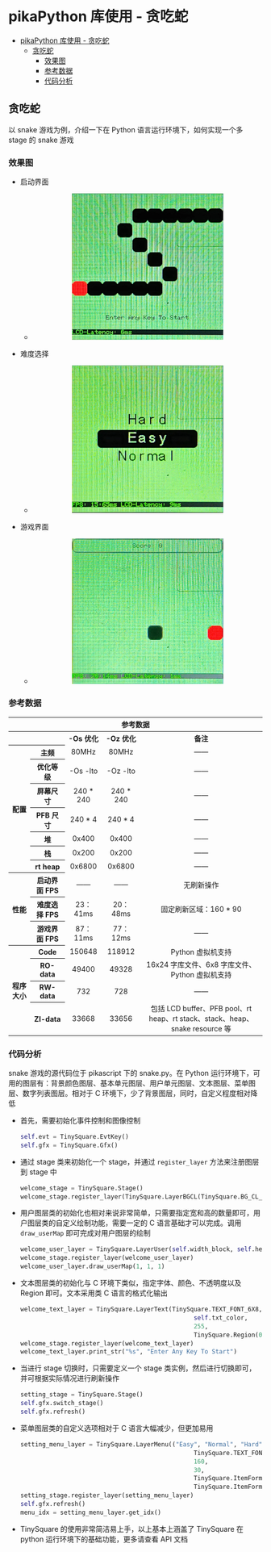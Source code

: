 # pikaPython 库使用 - 贪吃蛇

- [pikaPython 库使用 - 贪吃蛇](#pikapython-库使用---贪吃蛇)
  - [贪吃蛇](#贪吃蛇)
    - [效果图](#效果图)
    - [参考数据](#参考数据)
    - [代码分析](#代码分析)

## 贪吃蛇

以 snake 游戏为例，介绍一下在 Python 语言运行环境下，如何实现一个多 stage 的 snake 游戏

### 效果图

- 启动界面
  - <div align="center"> <img src="./image/snake_start.jpg" width = 300 /> </div>

- 难度选择
  - <div align="center"> <img src="./image/snake_difficulty.jpg" width = 300 /> </div>

- 游戏界面
  - <div align="center"> <img src="./image/snake_game.jpg" width = 300 /> </div>

### 参考数据

<table>
  <tr>
    <th colspan="5"> 参考数据 </th>
  </tr>
  <tr>
    <th colspan="2"></th>
    <th> -Os 优化 </th>
    <th> -Oz 优化 </th>
    <th> 备注 </th>
  </tr>
  <tr>
    <th rowspan="7"> 配置 </th>
    <th> 主频 </th>
    <td style="text-align:center"> 80MHz </td>
    <td style="text-align:center"> 80MHz </td>
    <td style="text-align:center"> —— </td>
  </tr>
  <tr>
    <th> 优化等级 </th>
    <td style="text-align:center"> -Os -lto </td>
    <td style="text-align:center"> -Oz -lto </td>
    <td style="text-align:center"> —— </td>
  </tr>
  <tr>
    <th> 屏幕尺寸 </th>
    <td style="text-align:center"> 240 * 240 </td>
    <td style="text-align:center"> 240 * 240 </td>
    <td style="text-align:center"> —— </td>
  </tr>
  <tr>
    <th> PFB 尺寸 </th>
    <td style="text-align:center"> 240 * 4 </td>
    <td style="text-align:center"> 240 * 4 </td>
    <td style="text-align:center"> —— </td>
  </tr>
  <tr>
    <th> 堆 </th>
    <td style="text-align:center"> 0x400 </td>
    <td style="text-align:center"> 0x400 </td>
    <td style="text-align:center"> —— </td>
  </tr>
  <tr>
    <th> 栈 </th>
    <td style="text-align:center"> 0x200 </td>
    <td style="text-align:center"> 0x200 </td>
    <td style="text-align:center"> —— </td>
  </tr>
  <tr>
    <th> rt heap </th>
    <td style="text-align:center"> 0x6800 </td>
    <td style="text-align:center"> 0x6800 </td>
    <td style="text-align:center"> —— </td>
  </tr>
  <tr>
    <th rowspan="3"> 性能 </th>
    <th> 启动界面 FPS </th>
    <td style="text-align:center"> —— </td>
    <td style="text-align:center"> —— </td>
    <td style="text-align:center"> 无刷新操作 </td>
  </tr>
  <tr>
    <th> 难度选择 FPS </th>
    <td style="text-align:center"> 23：41ms </td>
    <td style="text-align:center"> 20：48ms </td>
    <td style="text-align:center"> 固定刷新区域：160 * 90 </td>
  </tr>
  <tr>
    <th> 游戏界面 FPS </th>
    <td style="text-align:center"> 87：11ms </td>
    <td style="text-align:center"> 77：12ms </td>
    <td style="text-align:center"> —— </td>
  </tr>
  <tr>
    <th rowspan="4"> 程序大小 </th>
    <th> Code </th>
    <td style="text-align:center"> 150648 </td>
    <td style="text-align:center"> 118912 </td>
    <td style="text-align:center"> Python 虚拟机支持 </td>
  </tr>
  <tr>
    <th> RO-data </th>
    <td style="text-align:center"> 49400 </td>
    <td style="text-align:center"> 49328 </td>
    <td style="text-align:center"> 16x24 字库文件、6x8 字库文件、Python 虚拟机支持 </td>
  </tr>
  <tr>
    <th> RW-data </th>
    <td style="text-align:center"> 732 </td>
    <td style="text-align:center"> 728 </td>
    <td style="text-align:center"> —— </td>
  </tr>
  <tr>
    <th> ZI-data </th>
    <td style="text-align:center"> 33668 </td>
    <td style="text-align:center"> 33656 </td>
    <td style="text-align:center"> 包括 LCD buffer、PFB pool、rt heap、rt stack、stack、heap、snake resource 等 </td>
  </tr>
</table>

### 代码分析

snake 游戏的源代码位于 pikascript 下的 snake.py。在 Python 运行环境下，可用的图层有：背景颜色图层、基本单元图层、用户单元图层、文本图层、菜单图层、数字列表图层。相对于 C 环境下，少了背景图层，同时，自定义程度相对降低

- 首先，需要初始化事件控制和图像控制
    ```python
    self.evt = TinySquare.EvtKey()
    self.gfx = TinySquare.Gfx()
    ```

- 通过 stage 类来初始化一个 stage，并通过 `register_layer` 方法来注册图层到 stage 中
    ```python
    welcome_stage = TinySquare.Stage()
    welcome_stage.register_layer(TinySquare.LayerBGCL(TinySquare.BG_CL_NORMAL, self.bg_color, 255, self.screen_region, None, None))
    ```

- 用户图层类的初始化也相对来说非常简单，只需要指定宽和高的数量即可，用户图层类的自定义绘制功能，需要一定的 C 语言基础才可以完成。调用 `draw_userMap` 即可完成对用户图层的绘制
    ```python
    welcome_user_layer = TinySquare.LayerUser(self.width_block, self.height_block)
    welcome_stage.register_layer(welcome_user_layer)
    welcome_user_layer.draw_userMap(1, 1, 1)
    ```

- 文本图层类的初始化与 C 环境下类似，指定字体、颜色、不透明度以及 Region 即可。文本采用类 C 语言的格式化输出
    ```python
    welcome_text_layer = TinySquare.LayerText(TinySquare.TEXT_FONT_6X8,
                                                    self.txt_color,
                                                    255,
                                                    TinySquare.Region(0, 192, 240, 24))
    welcome_stage.register_layer(welcome_text_layer)
    welcome_text_layer.print_str("%s", "Enter Any Key To Start")
    ```

- 当进行 stage 切换时，只需要定义一个 stage 类实例，然后进行切换即可，并可根据实际情况进行刷新操作
    ```python
    setting_stage = TinySquare.Stage()
    self.gfx.switch_stage()
    self.gfx.refresh()
    ```

- 菜单图层类的自定义选项相对于 C 语言大幅减少，但更加易用
    ```python
    setting_menu_layer = TinySquare.LayerMenu(("Easy", "Normal", "Hard"),
                                                    TinySquare.TEXT_FONT_16X24,
                                                    160,
                                                    30,
                                                    TinySquare.ItemFormat(self.bg_color, self.txt_color, 255),
                                                    TinySquare.ItemFormat(self.txt_color, self.bg_color, 255))
    setting_stage.register_layer(setting_menu_layer)
    self.gfx.refresh()
    menu_idx = setting_menu_layer.get_idx()
    ```

- TinySquare 的使用非常简洁易上手，以上基本上涵盖了 TinySquare 在 python 运行环境下的基础功能，更多请查看 API 文档